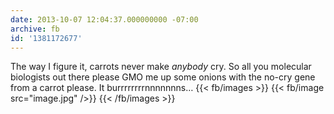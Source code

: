 ```yaml
---
date: 2013-10-07 12:04:37.000000000 -07:00
archive: fb
id: '1381172677'
---
```


The way I figure it, carrots never make *anybody* cry. So all you molecular biologists out there please GMO me up some onions with the no-cry gene from a carrot please. It burrrrrrrrnnnnnnns…
{{< fb/images >}}
{{< fb/image src="image.jpg" />}}
{{< /fb/images >}}
